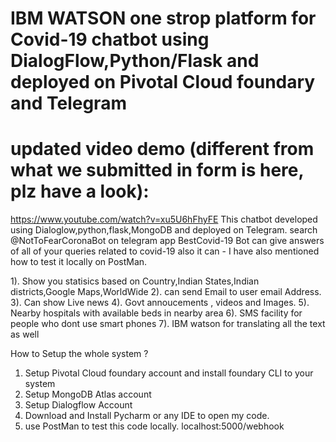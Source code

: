 

# IBM WATSON one strop platform for Covid-19 chatbot using DialogFlow,Python/Flask and deployed on Pivotal Cloud foundary and Telegram
# updated video demo (different from what we submitted in form is here, plz have a look):
https://www.youtube.com/watch?v=xu5U6hFhyFE
This chatbot developed using Dialoglow,python,flask,MongoDB and deployed on Telegram. search @NotToFearCoronaBot on telegram app
BestCovid-19 Bot can give answers of all of your queries related to covid-19 also it can -
I have also mentioned how to test it locally on PostMan.

1). Show you statisics based on Country,Indian States,Indian districts,Google Maps,WorldWide
2). can send Email to user email Address.
3). Can show Live news
4). Govt annoucements , videos and Images.
5). Nearby hospitals with available beds in nearby area
6). SMS facility for people who dont use smart phones
7). IBM watson for translating all the text as well



How to Setup the whole system ? 
1. Setup Pivotal Cloud foundary account and install foundary CLI to your system
2. Setup MongoDB Atlas account
3. Setup Dialogflow Account
4. Download and Install Pycharm or any IDE to open my code.
5. use PostMan to test this code locally. localhost:5000/webhook 
